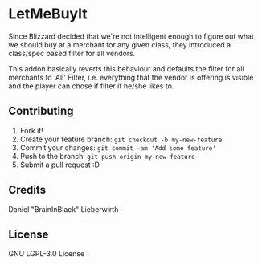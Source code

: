 # LetMeBuyIt

Since Blizzard decided that we're not intelligent enough to figure out what we should buy at a merchant for any given class, they introduced a class/spec based filter for all vendors.

This addon basically reverts this behaviour and defaults the filter for all merchants to 'All' Filter, i.e. everything that the vendor is offering is visible and the player can chose if filter if he/she likes to.

## Contributing

1. Fork it!
2. Create your feature branch: `git checkout -b my-new-feature`
3. Commit your changes: `git commit -am 'Add some feature'`
4. Push to the branch: `git push origin my-new-feature`
5. Submit a pull request :D

## Credits

Daniel "BrainInBlack" Lieberwirth

## License

GNU LGPL-3.0 License